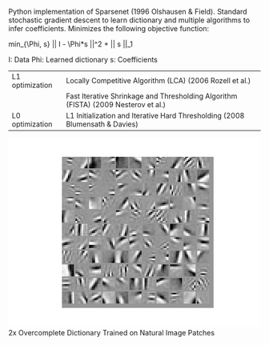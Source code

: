 Python implementation of Sparsenet (1996 Olshausen & Field). Standard stochastic gradient descent to learn dictionary and multiple algorithms to infer coefficients. Minimizes the following objective function:

min_{\Phi, s} || I - \Phi*s ||^2 + || s ||_1 

I: Data
Phi: Learned dictionary
s: Coefficients  

<table>
	<tr> <td> L1 optimization </td> <td> Locally Competitive Algorithm (LCA) (2006 Rozell et al.) </td> </tr>
 	<tr>  <td> </td> <td> Fast Iterative Shrinkage and Thresholding Algorithm (FISTA) (2009 Nesterov et al.) </td> </tr>
	<tr> <td> L0 optimization </td> <td> L1 Initialization and Iterative Hard Thresholding (2008 Blumensath & Davies) </td> </tr>
</table>

![2x Overcomplete Dictionary](./sparse.png)
2x Overcomplete Dictionary Trained on Natural Image Patches

